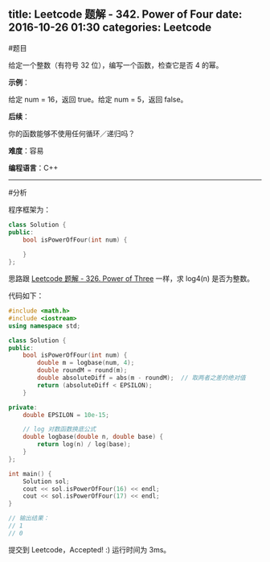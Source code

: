 title: Leetcode 题解 - 342. Power of Four 
date: 2016-10-26 01:30
categories: Leetcode
---

#题目

给定一个整数（有符号 32 位），编写一个函数，检查它是否 4 的幂。

<!-- more -->

**示例**：

给定 num = 16，返回 true。给定 num = 5，返回 false。

**后续**：

你的函数能够不使用任何循环／递归吗？

**难度**：容易

**编程语言**：C++

---

#分析

程序框架为：

```cpp
class Solution {
public:
    bool isPowerOfFour(int num) {
        
    }
};
```

思路跟 [Leetcode 题解 - 326. Power of Three](http://syawlaus.github.io/blog/leetcode/326-power-of-three/) 一样，求 log4(n) 是否为整数。

代码如下：

```cpp
#include <math.h>
#include <iostream>
using namespace std;

class Solution {
public:
    bool isPowerOfFour(int num) {
        double m = logbase(num, 4);
        double roundM = round(m);
        double absoluteDiff = abs(m - roundM);  // 取两者之差的绝对值
        return (absoluteDiff < EPSILON);
    }

private:
    double EPSILON = 10e-15;

    // log 对数函数换底公式
    double logbase(double n, double base) {
        return log(n) / log(base);
    }
};

int main() {
    Solution sol;
    cout << sol.isPowerOfFour(16) << endl;
    cout << sol.isPowerOfFour(17) << endl;
}

// 输出结果：
// 1
// 0
```

提交到 Leetcode，Accepted! :) 运行时间为 3ms。
